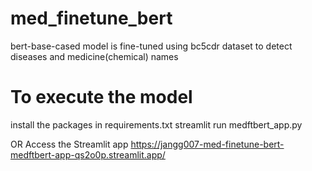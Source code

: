 # med_finetune_bert
bert-base-cased model is fine-tuned using bc5cdr dataset to detect diseases and medicine(chemical) names


# To execute the model
install the packages in requirements.txt
streamlit run medftbert_app.py

OR
Access the Streamlit app
https://jangg007-med-finetune-bert-medftbert-app-qs2o0p.streamlit.app/
